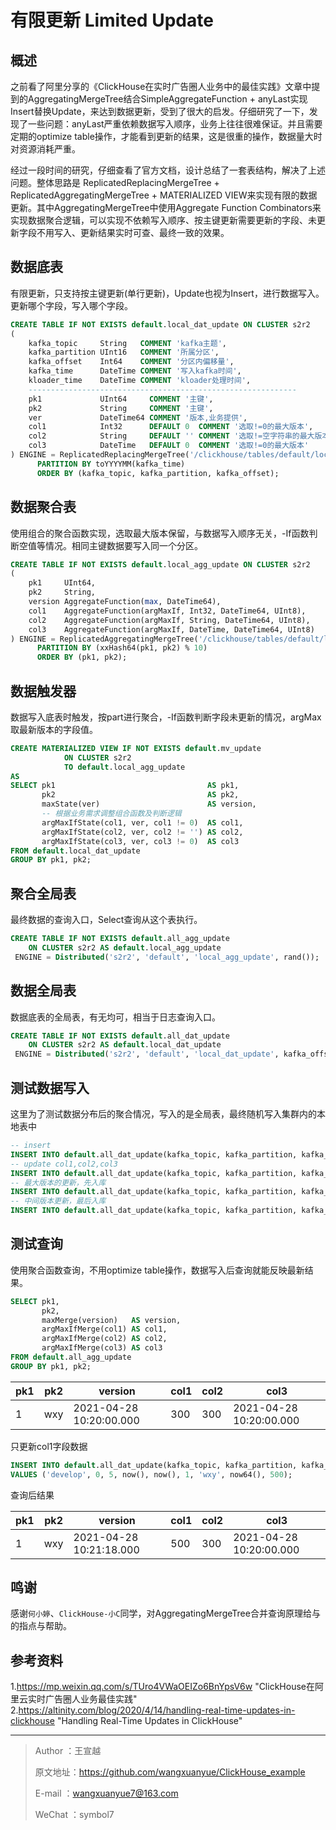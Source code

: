 # 有限更新 Limited Update

## 概述

之前看了阿里分享的《ClickHouse在实时广告圈人业务中的最佳实践》文章中提到的AggregatingMergeTree结合SimpleAggregateFunction + anyLast实现Insert替换Update，来达到数据更新，受到了很大的启发。仔细研究了一下，发现了一些问题：anyLast严重依赖数据写入顺序，业务上往往很难保证。并且需要定期的optimize table操作，才能看到更新的结果，这是很重的操作，数据量大时对资源消耗严重。

经过一段时间的研究，仔细查看了官方文档，设计总结了一套表结构，解决了上述问题。整体思路是 ReplicatedReplacingMergeTree + ReplicatedAggregatingMergeTree + MATERIALIZED VIEW来实现有限的数据更新。其中AggregatingMergeTree中使用Aggregate Function Combinators来实现数据聚合逻辑，可以实现不依赖写入顺序、按主键更新需要更新的字段、未更新字段不用写入、更新结果实时可查、最终一致的效果。

## 数据底表

有限更新，只支持按主键更新(单行更新)，Update也视为Insert，进行数据写入。更新哪个字段，写入哪个字段。

```sql
CREATE TABLE IF NOT EXISTS default.local_dat_update ON CLUSTER s2r2
(
    kafka_topic     String   COMMENT 'kafka主题',
    kafka_partition UInt16   COMMENT '所属分区',
    kafka_offset    Int64    COMMENT '分区内偏移量',
    kafka_time      DateTime COMMENT '写入kafka时间',
    kloader_time    DateTime COMMENT 'kloader处理时间',
    ------------------------------------------------------------
    pk1             UInt64     COMMENT '主键',
    pk2             String     COMMENT '主键',
    ver             DateTime64 COMMENT '版本,业务提供',
    col1            Int32      DEFAULT 0  COMMENT '选取!=0的最大版本',
    col2            String     DEFAULT '' COMMENT '选取!=空字符串的最大版本',
    col3            DateTime   DEFAULT 0  COMMENT '选取!=0的最大版本'
) ENGINE = ReplicatedReplacingMergeTree('/clickhouse/tables/default/local_dat_update/{shard}', '{replica}')
      PARTITION BY toYYYYMM(kafka_time)
      ORDER BY (kafka_topic, kafka_partition, kafka_offset);
```

## 数据聚合表

使用组合的聚合函数实现，选取最大版本保留，与数据写入顺序无关，-If函数判断空值等情况。相同主键数据要写入同一个分区。

```sql
CREATE TABLE IF NOT EXISTS default.local_agg_update ON CLUSTER s2r2
(
    pk1     UInt64,
    pk2     String,
    version AggregateFunction(max, DateTime64),
    col1    AggregateFunction(argMaxIf, Int32, DateTime64, UInt8),
    col2    AggregateFunction(argMaxIf, String, DateTime64, UInt8),
    col3    AggregateFunction(argMaxIf, DateTime, DateTime64, UInt8)
) ENGINE = ReplicatedAggregatingMergeTree('/clickhouse/tables/default/local_agg_update/{shard}', '{replica}')
      PARTITION BY (xxHash64(pk1, pk2) % 10)
      ORDER BY (pk1, pk2);
```

## 数据触发器

数据写入底表时触发，按part进行聚合，-If函数判断字段未更新的情况，argMax取最新版本的字段值。

```sql
CREATE MATERIALIZED VIEW IF NOT EXISTS default.mv_update
            ON CLUSTER s2r2
            TO default.local_agg_update
AS
SELECT pk1                                  AS pk1,
       pk2                                  AS pk2,
       maxState(ver)                        AS version,
       -- 根据业务需求调整组合函数及判断逻辑
       argMaxIfState(col1, ver, col1 != 0)  AS col1,
       argMaxIfState(col2, ver, col2 != '') AS col2,
       argMaxIfState(col3, ver, col3 != 0)  AS col3
FROM default.local_dat_update
GROUP BY pk1, pk2;
```

## 聚合全局表

最终数据的查询入口，Select查询从这个表执行。

```sql
CREATE TABLE IF NOT EXISTS default.all_agg_update
    ON CLUSTER s2r2 AS default.local_agg_update
 ENGINE = Distributed('s2r2', 'default', 'local_agg_update', rand());
```

## 数据全局表

数据底表的全局表，有无均可，相当于日志查询入口。

```sql
CREATE TABLE IF NOT EXISTS default.all_dat_update
    ON CLUSTER s2r2 AS default.local_dat_update
 ENGINE = Distributed('s2r2', 'default', 'local_dat_update', kafka_offset);
```

## 测试数据写入

这里为了测试数据分布后的聚合情况，写入的是全局表，最终随机写入集群内的本地表中

```sql
-- insert
INSERT INTO default.all_dat_update(kafka_topic, kafka_partition, kafka_offset, kafka_time, kloader_time, pk1, pk2, ver, col1, col2, col3) VALUES ('develop', 0, 0, now(), now(), 1, 'wxy', now64(), 100, '100', now());
-- update col1,col2,col3
INSERT INTO default.all_dat_update(kafka_topic, kafka_partition, kafka_offset, kafka_time, kloader_time, pk1, pk2, ver, col1, col2, col3) VALUES ('develop', 0, 1, now(), now(), 1, 'wxy', now64(), 200, '200', now());
-- 最大版本的更新，先入库
INSERT INTO default.all_dat_update(kafka_topic, kafka_partition, kafka_offset, kafka_time, kloader_time, pk1, pk2, ver, col1, col2, col3) VALUES ('develop', 0, 3, now(), now(), 1, 'wxy', now64(), 300, '300', now());
-- 中间版本更新，最后入库
INSERT INTO default.all_dat_update(kafka_topic, kafka_partition, kafka_offset, kafka_time, kloader_time, pk1, pk2, ver, col1, col2, col3) VALUES ('develop', 0, 4, now(), now(), 1, 'wxy', addDays(now64(), -1), 400, '400', now());
```

## 测试查询

使用聚合函数查询，不用optimize table操作，数据写入后查询就能反映最新结果。

```sql
SELECT pk1,
       pk2,
       maxMerge(version)   AS version,
       argMaxIfMerge(col1) AS col1,
       argMaxIfMerge(col2) AS col2,
       argMaxIfMerge(col3) AS col3
FROM default.all_agg_update
GROUP BY pk1, pk2;
```

| pk1  | pk2  | version                 | col1 | col2 | col3                    |
| ---- | ---- | ----------------------- | ---- | ---- | ----------------------- |
| 1    | wxy  | 2021-04-28 10:20:00.000 | 300  | 300  | 2021-04-28 10:20:00.000 |

只更新col1字段数据

```sql
INSERT INTO default.all_dat_update(kafka_topic, kafka_partition, kafka_offset, kafka_time, kloader_time, pk1, pk2, ver, col1)
VALUES ('develop', 0, 5, now(), now(), 1, 'wxy', now64(), 500);
```

查询后结果

| pk1  | pk2  | version                 | col1 | col2 | col3                    |
| ---- | ---- | ----------------------- | ---- | ---- | ----------------------- |
| 1    | wxy  | 2021-04-28 10:21:18.000 | 500  | 300  | 2021-04-28 10:20:00.000 |

## 鸣谢

感谢`何小婷`、`ClickHouse-小C`同学，对AggregatingMergeTree合并查询原理给与的指点与帮助。

## 参考资料

1.https://mp.weixin.qq.com/s/TUro4VWaOEIZo6BnYpsV6w	"ClickHouse在阿里云实时广告圈人业务最佳实践"
2.https://altinity.com/blog/2020/4/14/handling-real-time-updates-in-clickhouse	"Handling Real-Time Updates in ClickHouse"

------

> Author   ：王宣越
>
> 原文地址：https://github.com/wangxuanyue/ClickHouse_example
>
> E-mail    ：wangxuanyue7@163.com
>
> WeChat ：symbol7

